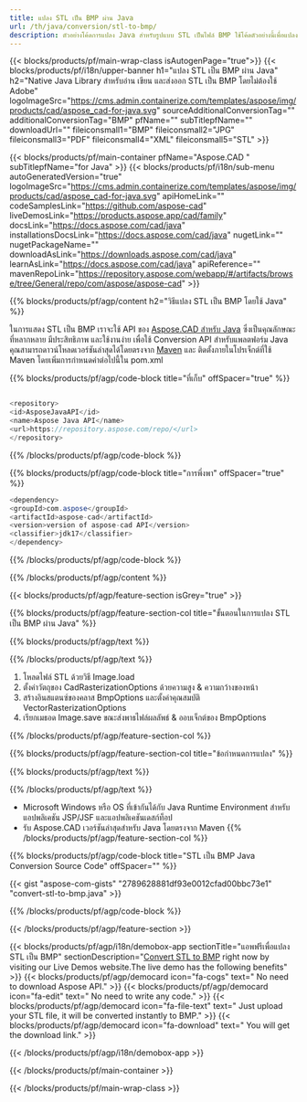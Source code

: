 ```yaml
---
title: แปลง STL เป็น BMP ผ่าน Java 
url: /th/java/conversion/stl-to-bmp/ 
description: ตัวอย่างโค้ดการแปลง Java สำหรับรูปแบบ STL เป็นไฟล์ BMP ใช้โค้ดตัวอย่างนี้เพื่อแปลง STL เป็น BMP ภายในแอปพลิเคชันบนเว็บหรือเดสก์ท็อป Java
---
```


{{< blocks/products/pf/main-wrap-class isAutogenPage="true">}}
{{< blocks/products/pf/i18n/upper-banner h1="แปลง STL เป็น BMP ผ่าน Java" h2="Native Java Library สำหรับอ่าน เขียน และส่งออก STL เป็น BMP โดยไม่ต้องใช้ Adobe" logoImageSrc="https://cms.admin.containerize.com/templates/aspose/img/products/cad/aspose_cad-for-java.svg" sourceAdditionalConversionTag="" additionalConversionTag="BMP" pfName="" subTitlepfName="" downloadUrl="" fileiconsmall1="BMP" fileiconsmall2="JPG" fileiconsmall3="PDF" fileiconsmall4="XML" fileiconsmall5="STL" >}}

{{< blocks/products/pf/main-container pfName="Aspose.CAD " subTitlepfName="for Java" >}}
{{< blocks/products/pf/i18n/sub-menu autoGeneratedVersion="true" logoImageSrc="https://cms.admin.containerize.com/templates/aspose/img/products/cad/aspose_cad-for-java.svg" apiHomeLink="" codeSamplesLink="https://github.com/aspose-cad" liveDemosLink="https://products.aspose.app/cad/family" docsLink="https://docs.aspose.com/cad/java" installationsDocsLink="https://docs.aspose.com/cad/java" nugetLink="" nugetPackageName="" downloadAsLink="https://downloads.aspose.com/cad/java" learnAsLink="https://docs.aspose.com/cad/java" apiReference="" mavenRepoLink="https://repository.aspose.com/webapp/#/artifacts/browse/tree/General/repo/com/aspose/aspose-cad" >}}

{{% blocks/products/pf/agp/content h2="วิธีแปลง STL เป็น BMP โดยใช้ Java" %}}

ในการแสดง STL เป็น BMP เราจะใช้ API ของ <a href=https://products.aspose.com/cad/java>Aspose.CAD สำหรับ Java</a> ซึ่งเป็นคุณลักษณะที่หลากหลาย มีประสิทธิภาพ และใช้งานง่าย เพื่อใช้ Conversion API สำหรับแพลตฟอร์ม Java คุณสามารถดาวน์โหลดเวอร์ชันล่าสุดได้โดยตรงจาก <a href=https://repository.aspose.com/webapp/#/artifacts/browse/tree/General/repo/com/aspose/aspose-cad>Maven</a> และ ติดตั้งภายในโปรเจ็กต์ที่ใช้ Maven โดยเพิ่มการกำหนดค่าต่อไปนี้ใน pom.xml

{{% blocks/products/pf/agp/code-block title="ที่เก็บ" offSpacer="true" %}}

```cs

<repository>
<id>AsposeJavaAPI</id>
<name>Aspose Java API</name>
<url>https://repository.aspose.com/repo/</url>
</repository>

```

{{% /blocks/products/pf/agp/code-block %}}

{{% blocks/products/pf/agp/code-block title="การพึ่งพา" offSpacer="true" %}}

```cs
<dependency>
<groupId>com.aspose</groupId>
<artifactId>aspose-cad</artifactId>
<version>version of aspose-cad API</version>
<classifier>jdk17</classifier>
</dependency>

```

{{% /blocks/products/pf/agp/code-block %}}

{{% /blocks/products/pf/agp/content %}}

{{< blocks/products/pf/agp/feature-section isGrey="true" >}}

{{% blocks/products/pf/agp/feature-section-col title="ขั้นตอนในการแปลง STL เป็น BMP ผ่าน Java" %}}

{{% blocks/products/pf/agp/text %}}

{{% /blocks/products/pf/agp/text %}}

1. โหลดไฟล์ STL ด้วยวิธี Image.load
1. ตั้งค่าวัตถุของ CadRasterizationOptions ด้วยความสูง & ความกว้างของหน้า
1. สร้างอินสแตนซ์ของคลาส BmpOptions และตั้งค่าคุณสมบัติ VectorRasterizationOptions
1. เรียกเมธอด Image.save ขณะส่งพาธไฟล์ผลลัพธ์ & ออบเจ็กต์ของ BmpOptions

{{% /blocks/products/pf/agp/feature-section-col %}}

{{% blocks/products/pf/agp/feature-section-col title="ข้อกำหนดการแปลง" %}}

{{% blocks/products/pf/agp/text %}}

{{% /blocks/products/pf/agp/text %}}
- Microsoft Windows หรือ OS ที่เข้ากันได้กับ Java Runtime Environment สำหรับแอปพลิเคชัน JSP/JSF และแอปพลิเคชันเดสก์ท็อป
- รับ Aspose.CAD เวอร์ชันล่าสุดสำหรับ Java โดยตรงจาก Maven
{{% /blocks/products/pf/agp/feature-section-col %}}

{{% blocks/products/pf/agp/code-block title="STL เป็น BMP Java Conversion Source Code" offSpacer="" %}}

{{< gist "aspose-com-gists" "2789628881df93e0012cfad00bbc73e1" "convert-stl-to-bmp.java" >}}

{{% /blocks/products/pf/agp/code-block %}}

{{< /blocks/products/pf/agp/feature-section >}}

<!-- aboutfile Starts -->

{{< blocks/products/pf/agp/i18n/demobox-app sectionTitle="แอพฟรีเพื่อแปลง STL เป็น BMP" sectionDescription="[Convert STL to BMP](https://products.aspose.app/cad/conversion/stl-to-bmp) right now by visiting our Live Demos website.The live demo has the following benefits" >}}
        {{< blocks/products/pf/agp/democard icon="fa-cogs" text=" No need to download Aspose API." >}}
        {{< blocks/products/pf/agp/democard icon="fa-edit" text=" No need to write any code." >}}
        {{< blocks/products/pf/agp/democard icon="fa-file-text" text=" Just upload your STL file, it will be converted instantly to BMP." >}}
        {{< blocks/products/pf/agp/democard icon="fa-download" text=" You will get the download link." >}}

   
{{< /blocks/products/pf/agp/i18n/demobox-app >}}

<!-- aboutfile Ends -->

{{< /blocks/products/pf/main-container >}}
    
{{< /blocks/products/pf/main-wrap-class >}}